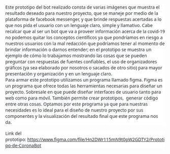<div class="WordSection1">

<p style="margin-bottom:12.0pt;background:white"><span style="font-size:10.5pt;
font-family:&quot;Segoe UI&quot;,sans-serif;color:#24292E">Este prototipo del <span class="SpellE">bot</span> realizado consta de varias imágenes que muestra el
resultado deseado para nuestro proyecto, que se maneje por medio de la
plataforma de <span class="SpellE">facebook</span> <span class="SpellE">messenger</span>,
y que brinde respuestas acertadas a lo que nos pida el usuario con un lenguaje
claro, simple y llamativo. Cabe recalcar que al ser un <span class="SpellE">bot</span>
que va a proveer información acerca de la covid-19 no podemos quitar los
conceptos científicos ya que pondríamos en riesgo a nuestros usuarios con la
mal redacción que podríamos tener al momento de brindar información o darnos
entender; en el prototipo se muestra un ejemplo de cómo lo trabajamos mostrando
las cosas que se pueden preguntar con respuestas de fuentes confiables, el uso
de organizadores gráficos (ya sea elaborado por nosotros o sacados de otro
sitio) para mayor presentación y organización y en un lenguaje claro.<br style="box-sizing: border-box">
Para armar este prototipo utilizamos un programa llamado <span class="SpellE">figma</span>.
<span class="SpellE">Figma</span> es un programa que&nbsp;ofrece todas las
herramientas necesarias para diseñar un proyecto. Sobresale en que puede
diseñar interfaces de usuario tanto para web como para móvil. También permite
crear <span class="GramE">prototipos,&nbsp; generar</span> código entre otras
cosas. Optamos por este programa ya que para nuestras necesidades es lo ideal
para el diseño de nuestro proyecto por sus componentes y la visualización del
resultado final que este programa nos da.<o:p></o:p></span></p>

<p style="margin-top:0cm;background:white;box-sizing: border-box;font-variant-ligatures: normal;
font-variant-caps: normal;orphans: 2;text-align:start;widows: 2;-webkit-text-stroke-width: 0px;
text-decoration-thickness: initial;text-decoration-style: initial;text-decoration-color: initial;
word-spacing:0px"><span class="GramE"><span style="font-size:10.5pt;font-family:
&quot;Segoe UI&quot;,sans-serif;color:#24292E">Link</span></span><span style="font-size:
10.5pt;font-family:&quot;Segoe UI&quot;,sans-serif;color:#24292E"> del prototipo:&nbsp;<a href="https://www.figma.com/file/Hn2DWr115mN9t0pW2GDTY2/Prototipo-de-CoronaBot" style="box-sizing: border-box;background-color:initial;color:var(--color-text-link)"><span style="text-decoration:none;text-underline:none">https://www.figma.com/file/Hn2DWr115mN9t0pW2GDTY2/Prototipo-de-CoronaBot</span></a><o:p></o:p></span></p>

<p class="MsoNormal"><o:p>&nbsp;</o:p></p>

</div>
